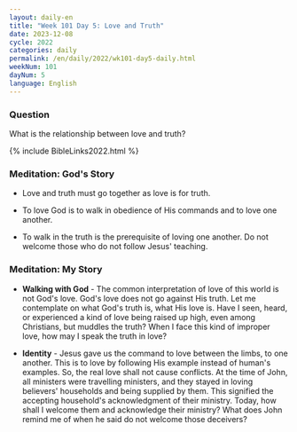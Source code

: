 ```yaml
---
layout: daily-en
title: "Week 101 Day 5: Love and Truth"
date: 2023-12-08
cycle: 2022
categories: daily
permalink: /en/daily/2022/wk101-day5-daily.html
weekNum: 101
dayNum: 5
language: English
---
```


### Question     
What is the relationship between love and truth?

{% include BibleLinks2022.html %} 

### Meditation: God's Story   
+ Love and truth must go together as love is for truth. 

+ To love God is to walk in obedience of His commands and to love one another. 

+ To walk in the truth is the prerequisite of loving one another. Do not welcome those who do not follow Jesus' teaching. 

### Meditation: My Story   
+ **Walking with God** - The common interpretation of love of this world is not God's love. God's love does not go against His truth. Let me contemplate on what God's truth is, what His love is. Have I seen, heard, or experienced a kind of love being raised up high, even among Christians, but muddles the truth? When I face this kind of improper love, how may I speak the truth in love? 

+ **Identity** - Jesus gave us the command to love between the limbs, to one another. This is to love by following His example instead of human's examples. So, the real love shall not cause conflicts. At the time of John, all ministers were travelling ministers, and they stayed in loving believers' households and being supplied by them. This signified the accepting household's acknowledgment of their ministry. Today, how shall I welcome them and acknowledge their ministry? What does John remind me of when he said do not welcome those deceivers? 
